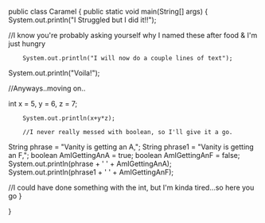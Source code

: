 public class Caramel {
    public static void main(String[] args) {
System.out.println("I Struggled but I did it!!");

//I know you're probably asking yourself why I named these after food & I'm just hungry

        System.out.println("I will now do a couple lines of text");
System.out.println("Voila!");

//Anyways..moving on..

int x = 5, y = 6, z = 7;

        System.out.println(x+y*z);

        //I never really messed with boolean, so I'll give it a go.
String phrase = "Vanity is getting an A,";
String phrase1 = "Vanity is getting an F,";
        boolean AmIGettingAnA = true;
                boolean AmIGettingAnF = false;
System.out.println(phrase + ' ' + AmIGettingAnA);
System.out.println(phrase1 + ' ' + AmIGettingAnF);

//I could have done something with the int, but I'm kinda tired...so here you go
    }


}

